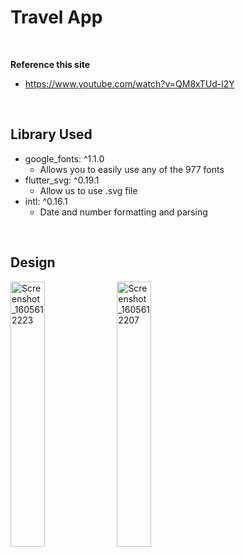 # Travel App
<br/>

**Reference this site**
* https://www.youtube.com/watch?v=QM8xTUd-l2Y
<br/>

## Library Used

* google_fonts: ^1.1.0
  * Allows you to easily use any of the 977 fonts
* flutter_svg: ^0.19.1
  * Allow us to use .svg file
* intl: ^0.16.1
  * Date and number formatting and parsing
<br/>

## Design

<img src="https://user-images.githubusercontent.com/28584258/99384953-93757d00-2913-11eb-8197-162d0d799c47.png" alt="Screenshot_1605612223" width="33%" height="33%" /> <img src="https://user-images.githubusercontent.com/28584258/99384950-92445000-2913-11eb-9481-7c11cd15da1a.png" alt="Screenshot_1605612207" width="33%" height="33%" />

